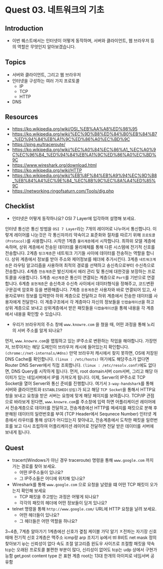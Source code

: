 # Quest 03. 네트워크의 기초

## Introduction
* 이번 퀘스트에서는 인터넷이 어떻게 동작하며, 서버와 클라이언트, 웹 브라우저 등의 역할은 무엇인지 알아보겠습니다.

## Topics
* 서버와 클라이언트, 그리고 웹 브라우저
* 인터넷을 구성하는 여러 가지 프로토콜
  * IP
  * TCP
  * HTTP
* DNS

## Resources
* https://ko.wikipedia.org/wiki/OSI_%EB%AA%A8%ED%98%95
* https://ko.wikipedia.org/wiki/%EC%9D%B8%ED%84%B0%EB%84%B7_%ED%94%84%EB%A1%9C%ED%86%A0%EC%BD%9C
* https://ping.eu/traceroute/
* https://ko.wikipedia.org/wiki/%EC%A0%84%EC%86%A1_%EC%A0%9C%EC%96%B4_%ED%94%84%EB%A1%9C%ED%86%A0%EC%BD%9C
* https://www.wireshark.org/download.html
* https://ko.wikipedia.org/wiki/HTTP
* https://ko.wikipedia.org/wiki/%EB%8F%84%EB%A9%94%EC%9D%B8_%EB%84%A4%EC%9E%84_%EC%8B%9C%EC%8A%A4%ED%85%9C
* https://networking.ringofsaturn.com/Tools/dig.php

## Checklist
* 인터넷은 어떻게 동작하나요? OSI 7 Layer에 입각하여 설명해 보세요.

인터넷 통신은 통신 방법을 `OSI 7 Layer`라는 7개의 레이어로 나누어서 통신합니다. 이렇게 레이어를 나눈것은 각 통신자끼리 약속이고 표준화와 절차를 따르기 위해 `프로토콜(Protocol)`를 사용합니다. 시작은 1계층 `물리계층`에서 시작합니다. 최하위 모델 계층에 속하며, 상위 계층에서 전송된 데이터를 물리매체를 통해 다른 시스템에 전기적 신호를 전송합니다. 2계층 `링크계층`은 네트워크 기기들 사이에 데이터를 전송하는 역할을 합니다. 상위 계층에서 정보를 받아 주소와 제어정보를 헤더에 추가시킨다. 3계층 `네트워크계층`은 라우팅 알고리즘을 사용하여 최적의 경로를 선택하고 송신측으로부터 수신측으로 전송합니다. 4계층 `전송계층`은 발신지에서 에러 관리 및 통신에 대한것을 보장하는 프로토콜을 사용합니다. 5계층 `세선계층`은 통신이 연결되는 계층으로 `Port`를 기반으로 연결합니다. 6계층 `표현계층`은 송신측과 수신측 사이에서 데이터형식을 정해주고, 코드변환 구문검색 암호화 등을 변환해줍니다. 7계층 `응용계층`은 사용자와 바로 연결되어 있고, 사용자로부터 정보를 입력받아 하위 계층으로 전달하고 하위 계층에서 전송한 데이터를 사용자에게 전달한다. 이 계층구조에서 각 계층마다 자신의 정보들을 `인캡슐레이션`을 하고 상위 계층으로 보내고 상위계층에서 받은 패킷들을 `디캡슐레이션`을 통헤 내용을 각 계층에서 내용을 확인할 수 있습니다.  

* 우리가 브라우저의 주소 창에 `www.knowre.com` 을 쳤을 때, 어떤 과정을 통해 노리의 서버 주소를 알게 되나요?

먼저, `www.knowre.com`을 맵핑하고 있는 IP주소로 변환하는 작업을 해야합니다. 가장먼저, 브루아저는 해당 도메인이 브라우저 캐시에 들어있는지 확인합니다. `(chrome://net-internals/#dns)` 만약 브라우저 캐시에서 찾지 못하면, OS에 저장된 DNS Cache를 확인합니다. `(linux : /etc/hosts)` 여기에도 해당주소가 없다면 Router DNS Server에서 직접 조회합니다. `(linux : /etc/resolv.conf)`에도 없다면, DNS Query를 시작하게 됩니다. 먼저, root domain서버 com서버, 그리고 해당 아이피가 있는 네임서버에서 IP를 가져오게 됩니다. 이제, Server의 IP주소로 TCP Socket을 열어 Server와 통신 준비를 진행합니다. 여기서 `3-way-handshark`를 통해 서버와 클라이언트와 `ESTABLISHED(성립)`가 되고 해당 `TCP Socket`을 통해서 HTTP요청을 보내고 요청을 받은 서버는 요청에 맞게 해당 페이지를 보여줍니다. TCP/IP 관점으로 바라보게 된다면, `www.knowre.com`를 주소창에 입력 하면 어플리케이션 레이어에서 전송계층으로 데이터를 전달하고, 전송계층에선 HTTP를 메세지를 패킷으로 분해 후 분해된 데이터의 일련번호를 부여 (TCP Header에서 Sequnece Number) 인터넷 계층에서 라우터를 통해 상대가 어디있는지 찾아내고, 전송계층에서 도착한 패킷을 일련번호를 보고 다시 조립하여 어플리케이션 레이어로 전달하면 전달 받은 데이터를 서버에 보내게 됩니다. 

## Quest
* tracert(Windows가 아닌 경우 traceroute) 명령을 통해 `www.google.com` 까지 가는 경로를 찾아 보세요.
  * 어떤 IP주소들이 있나요?
  * 그 IP주소들은 어디에 위치해 있나요?
* Wireshark를 통해 `www.google.com` 으로 요청을 날렸을 떄 어떤 TCP 패킷이 오가는지 확인해 보세요
  * TCP 패킷을 주고받는 과정은 어떻게 되나요?
  * 각각의 패킷의 헤더에 어떤 정보들이 담겨 있나요?
* telnet 명령을 통해 `http://www.google.com/` URL에 HTTP 요청을 날려 보세요.
  * 어떤 헤더들이 있나요?
  * 그 헤더들은 어떤 역할을 하나요?

3~4층, 7계층 알아가기 
1계층에선 신호가 곂침
케이블 가닥 알기 ㅈ전파는 자기장 신호때매 전기적 신호
2계층은 맥주소 icmp랑 arp 조지기
ip에서 ttl 8비트
net mask 정의 찾아보기 
ip는 신뢰성이 없다 
속도 조절 알고리즘 윈도우 사이즈로 조절함 패킷을 약속
tcp는 오래된 프로토콜 불편한 부분이 많다, 신리성이 없어도 tcp는 udp 상에서 구현가능함 
get,post 
content type 은 표현 계층
root는 13대 한개의 아이피로 네임서버 공유함 